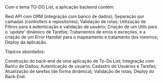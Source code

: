 Com o tema TO-DO List, a aplicação backend contém:

Rest API com ORM (integração com banco de dados);
Separação por camadas (controllers e repositories);
Validação de rotas;
Utilização de Filtros para a autenticação e validação de usuário;
Criação de um Utils para o 'update' dinâmico de Tarefas;
Tratamentos de erros e exceções, e a criação de um Error Handler para o mapeamento e tratamento dos mesmos;
Deploy da aplicação.

Tópicos abordados:

Construção do back-end de uma aplicação de To-Do List;
Integração com Banco de Dados;
Autenticação de usuário;
Cadastro de Usuários e Tarefas;
Atualização de tarefas (de forma dinâmica);
Validação de rotas;
Deploy do Back-End.
